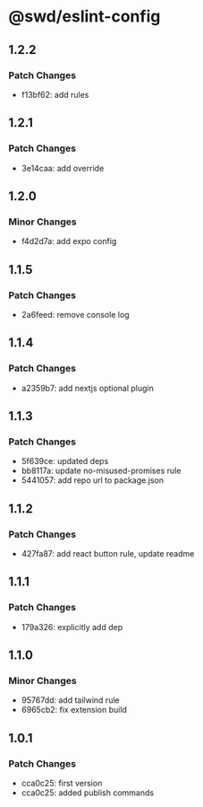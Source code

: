 # @swd/eslint-config

## 1.2.2

### Patch Changes

- f13bf62: add rules

## 1.2.1

### Patch Changes

- 3e14caa: add override

## 1.2.0

### Minor Changes

- f4d2d7a: add expo config

## 1.1.5

### Patch Changes

- 2a6feed: remove console log

## 1.1.4

### Patch Changes

- a2359b7: add nextjs optional plugin

## 1.1.3

### Patch Changes

- 5f639ce: updated deps
- bb8117a: update no-misused-promises rule
- 5441057: add repo url to package.json

## 1.1.2

### Patch Changes

- 427fa87: add react button rule, update readme

## 1.1.1

### Patch Changes

- 179a326: explicitly add dep

## 1.1.0

### Minor Changes

- 95767dd: add tailwind rule
- 6965cb2: fix extension build

## 1.0.1

### Patch Changes

- cca0c25: first version
- cca0c25: added publish commands
